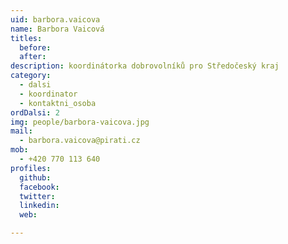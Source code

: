 ```yaml
---
uid: barbora.vaicova
name: Barbora Vaicová
titles:
  before: 
  after:
description: koordinátorka dobrovolníků pro Středočeský kraj
category:
  - dalsi
  - koordinator
  - kontaktni_osoba
ordDalsi: 2
img: people/barbora-vaicova.jpg
mail:
  - barbora.vaicova@pirati.cz
mob:
  - +420 770 113 640
profiles:
  github:
  facebook:
  twitter: 
  linkedin: 
  web: 

---
```

